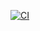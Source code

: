 [![CI](https://github.com/halhnini/training-app/workflows/CI/badge.svg?branch=main)](https://github.com/<OWNER>/<REPO>/actions)
